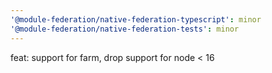 ```yaml
---
'@module-federation/native-federation-typescript': minor
'@module-federation/native-federation-tests': minor
---
```


feat: support for farm, drop support for node < 16
